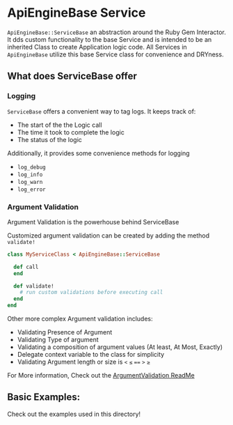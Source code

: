 # ApiEngineBase Service

`ApiEngineBase::ServiceBase` an abstraction around the Ruby Gem Interactor. It dds custom functionality to the base Service and is intended to be an inherited Class to create Application logic code. All Services in `ApiEngineBase` utilize this base Service class for convenience and DRYness.

## What does ServiceBase offer

### Logging
`ServiceBase` offers a convenient way to tag logs. It keeps track of:
- The start of the the Logic call
- The time it took to complete the logic
- The status of the logic

Additionally, it provides some convenience methods for logging
- `log_debug`
- `log_info`
- `log_warn`
- `log_error`

### Argument Validation
Argument Validation is the powerhouse behind ServiceBase

Customized argument validation can be created by adding the method `validate!`
```ruby
class MyServiceClass < ApiEngineBase::ServiceBase

  def call
  end

  def validate!
    # run custom validations before executing call
  end
end
```

Other more complex Argument validation includes:
- Validating Presence of Argument
- Validating Type of argument
- Validating a composition of argument values (At least, At Most, Exactly)
- Delegate context variable to the class for simplicity
- Validating Argument length or size is `<` `≤` `==` `>` `≥`

For More information, Check out the [ArgumentValidation ReadMe](argument_validation/REDME.md)


## Basic Examples:
Check out the examples used in this directory!



